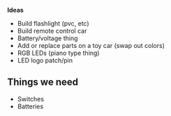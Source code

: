 **Ideas**

* Build flashlight (pvc, etc)
* Build remote control car
* Battery/voltage thing
* Add or replace parts on a toy car (swap out colors)
* RGB LEDs (piano type thing)
* LED logo patch/pin

## Things we need

* Switches
* Batteries

